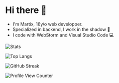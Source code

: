 # Hi there 👋
- I'm Martix, 16y/o web developper.
- Specialized in backend, I work in the shadow 🥷
- I code with WebStorm and Visual Studio Code 💻


![Stats](https://github-readme-stats.vercel.app/api?username=MartixInTheMatrix&theme=radical&show_icons=true)

![Top Langs](https://github-readme-stats.vercel.app/api/top-langs/?username=MartixInTheMatrix&layout=compact&theme=radical)

![GitHub Streak](https://github-readme-streak-stats.herokuapp.com/?user=MartixInTheMatrix&theme=radical)

![Profile View Counter](https://komarev.com/ghpvc/?username=MartixInTheMatrix)
